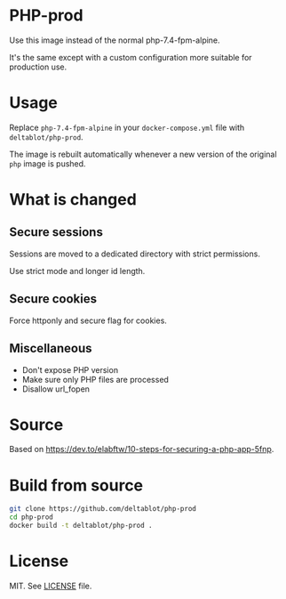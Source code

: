 # PHP-prod

Use this image instead of the normal php-7.4-fpm-alpine.

It's the same except with a custom configuration more suitable for production use.

# Usage

Replace `php-7.4-fpm-alpine` in your `docker-compose.yml` file with `deltablot/php-prod`.

The image is rebuilt automatically whenever a new version of the original `php` image is pushed.

# What is changed

## Secure sessions

Sessions are moved to a dedicated directory with strict permissions.

Use strict mode and longer id length.

## Secure cookies

Force httponly and secure flag for cookies.

## Miscellaneous

* Don't expose PHP version
* Make sure only PHP files are processed
* Disallow url_fopen

# Source

Based on https://dev.to/elabftw/10-steps-for-securing-a-php-app-5fnp.

# Build from source

~~~bash
git clone https://github.com/deltablot/php-prod
cd php-prod
docker build -t deltablot/php-prod .
~~~

# License

MIT. See [LICENSE](./LICENSE) file.

